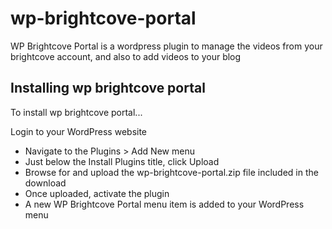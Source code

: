 wp-brightcove-portal
====================

WP Brightcove Portal is a wordpress plugin to manage the videos from your brightcove account, and also to add videos to your blog

Installing wp brightcove portal
-------------------------------

To install wp brightcove portal...

Login to your WordPress website
 - Navigate to the Plugins > Add New menu
 - Just below the Install Plugins title, click Upload
 - Browse for and upload the wp-brightcove-portal.zip file included in the download
 - Once uploaded, activate the plugin
 - A new WP Brightcove Portal menu item is added to your WordPress menu

